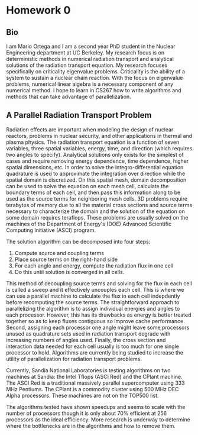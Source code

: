 # Homework 0

## Bio

I am Mario Ortega and I am a second year PhD student in the Nuclear Engineering department at UC Berkeley. My research focus is on deterministic methods in numerical radiation transport and analytical solutions of the radiation transport equation. My research focuses specifically on criticality eigenvalue problems. Criticality is the ability of a system to sustain a nuclear chain reaction. With the focus on eigenvalue problems, numerical linear algebra is a necessary component of any numerical method. I hope to learn in CS267 how to write algorithms and methods that can take advantage of parallelization.

## A Parallel Radiation Transport Problem

Radiation effects are important when modeling the design of nuclear reactors, problems in nuclear security, and other applications in thermal and plasma physics. The radiation transport equation is a function of seven variables, three spatial variables, energy, time, and direction (which requires two angles to specify). Analytical solutions only exists for the simplest of cases and require removing energy dependence, time dependence, higher spatial dimensions, etc. In order to solve the integro-differential equation quadrature is used to approximate the integration over direction while the spatial domain is discretized. On this spatial mesh, domain decomposition can be used to solve the equation on each mesh cell, calculate the boundary terms of each cell, and then pass this information along to be used as the source terms for neighboring mesh cells. 3D problems require terabytes of memory due to all the material cross sections and source terms necessary to characterize the domain and the solution of the equation on some domain requires teraflops. These problems are usually solved on the machines of the Department of Energy's (DOE) Advanced Scientific Computing Initiative (ASCI) program.

The solution algorithm can be decomposed into four steps:
1. Compute source and coupling terms
2. Place source terms on the right-hand side
3. For each angle and energy, compute the radiation flux in one cell
4. Do this until solution is converged in all cells.

This method of decoupling source terms and solving for the flux in each cell is called a sweep and it effectively uncouples each cell. This is where we can use a parallel machine to calculate the flux in each cell indepdently before recomputing the source terms. The straightforward approach to parallelizing the algorithm is to assign individual energies and angles to each processor. However, this has its drawbacks as energy is better treated together so as to keep fluxes contiguous so improve cache performance. Second, assigning each processor one angle might leave some processors unused as quadrature sets used in radiation transport degrade with increasing numbers of angles used. Finally, the cross section and interaction data needed for each cell usually is too much for one single processor to hold. Algorithms are currently being studied to increase the utility of parallelization for radiation transport problems.

Currently, Sandia National Laboratories is testing algorithms on two machines at Sandia: the Intel Tflops (ASCI Red) and the CPlant machine. The ASCI Red is a traditional massively parallel supercomputer using 333 MHz Pentiums. The CPlant is a commodity cluster using 500 MHz DEC Alpha processors. These machines are not on the TOP500 list.

The algorithms tested have shown speedups and seems to scale with the number of processors though it is only about 70% efficient at 256 processors as the ideal efficiency. More research is underway to determine where the bottlenecks are in the algorithms and how to remove them.



